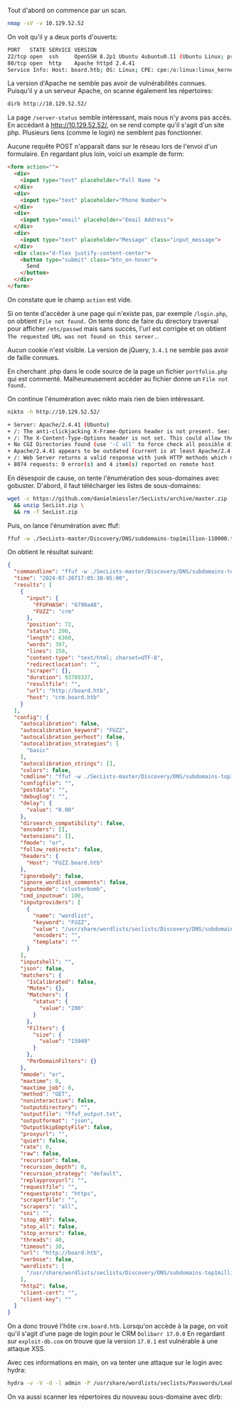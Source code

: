 Tout d'abord on commence par un scan.
```bash
nmap -sV -v 10.129.52.52
```

On voit qu'il y a deux ports d'ouverts:
```bash
PORT   STATE SERVICE VERSION
22/tcp open  ssh     OpenSSH 8.2p1 Ubuntu 4ubuntu0.11 (Ubuntu Linux; protocol 2.0)
80/tcp open  http    Apache httpd 2.4.41
Service Info: Host: board.htb; OS: Linux; CPE: cpe:/o:linux:linux_kernel
```

La version d'Apache ne semble pas avoir de vulnérabilités connues.
Puisqu'il y a un serveur Apache, on scanne également les répertoires:
```bash
dirb http://10.129.52.52/
```
La page `/server-status` semble intéressant, mais nous n'y avons pas accès.
En accédant à http://10.129.52.52/, on se rend compte qu'il s'agit d'un site php.
Plusieurs liens (comme le login) ne semblent pas fonctionner.

Aucune requête POST n'apparaît dans sur le réseau lors de l'envoi d'un formulaire.
En regardant plus loin, voici un example de form:
```html
<form action="">
  <div>
    <input type="text" placeholder="Full Name ">
  </div>
  <div>
    <input type="text" placeholder="Phone Number">
  </div>
  <div>
    <input type="email" placeholder="Email Address">
  </div>
  <div>
    <input type="text" placeholder="Message" class="input_message">
  </div>
  <div class="d-flex justify-content-center">
    <button type="submit" class="btn_on-hover">
      Send
    </button>
  </div>
</form>
```
On constate que le champ `action` est vide.

Si on tente d'accéder à une page qui n'existe pas, par exemple `/login.php`, on obtient `File not found.`
On tente donc de faire du directory traversal pour afficher `/etc/passwd` mais sans succès, l'url est corrigée et on obtient `The requested URL was not found on this server.`.

Aucun cookie n'est visible.
La version de jQuery, `3.4.1` ne semble pas avoir de faille connues.

En cherchant .php dans le code source de la page un fichier `portfolio.php` qui est commenté.
Malheureusement accéder au fichier donne un `File not found.`

On continue l'énumération avec nikto mais rien de bien intéressant.
```bash
nikto -h http://10.129.52.52/

+ Server: Apache/2.4.41 (Ubuntu)
+ /: The anti-clickjacking X-Frame-Options header is not present. See: https://developer.mozilla.org/en-US/docs/Web/HTTP/Headers/X-Frame-Options
+ /: The X-Content-Type-Options header is not set. This could allow the user agent to render the content of the site in a different fashion to the MIME type. See: https://www.netsparker.com/web-vulnerability-scanner/vulnerabilities/missing-content-type-header/
+ No CGI Directories found (use '-C all' to force check all possible dirs)
+ Apache/2.4.41 appears to be outdated (current is at least Apache/2.4.54). Apache 2.2.34 is the EOL for the 2.x branch.
+ /: Web Server returns a valid response with junk HTTP methods which may cause false positives.
+ 8074 requests: 0 error(s) and 4 item(s) reported on remote host
```

En désespoir de cause, on tente l'énumération des sous-domaines avec gobuster.
D'abord, il faut télécharger les listes de sous-domaines:
```bash
wget -c https://github.com/danielmiessler/SecLists/archive/master.zip -O SecList.zip \
  && unzip SecList.zip \
  && rm -f SecList.zip
```

Puis, on lance l'énumération avec ffuf:
```bash
ffuf -w ./SecLists-master/Discovery/DNS/subdomains-top1million-110000.txt -u http://board.htb -H "Host: FUZZ.board.htb" -mc 200 -fs 15949 -o ffuf_output.json -of json
```
On obtient le résultat suivant:

```json
{
  "commandline": "ffuf -w ./SecLists-master/Discovery/DNS/subdomains-top1million-110000.txt -u http://board.htb -H Host: FUZZ.board.htb -mc 200 -fs 15949 -o ffuf_output.txt -of json",
  "time": "2024-07-26T17:05:30-05:00",
  "results": [
    {
      "input": {
        "FFUFHASH": "6790a48",
        "FUZZ": "crm"
      },
      "position": 72,
      "status": 200,
      "length": 6360,
      "words": 397,
      "lines": 150,
      "content-type": "text/html; charset=UTF-8",
      "redirectlocation": "",
      "scraper": {},
      "duration": 93789337,
      "resultfile": "",
      "url": "http://board.htb",
      "host": "crm.board.htb"
    }
  ],
  "config": {
    "autocalibration": false,
    "autocalibration_keyword": "FUZZ",
    "autocalibration_perhost": false,
    "autocalibration_strategies": [
      "basic"
    ],
    "autocalibration_strings": [],
    "colors": false,
    "cmdline": "ffuf -w ./SecLists-master/Discovery/DNS/subdomains-top1million-110000.txt -u http://board.htb -H Host: FUZZ.board.htb -mc 200 -fs 15949 -o ffuf_output.txt -of json",
    "configfile": "",
    "postdata": "",
    "debuglog": "",
    "delay": {
      "value": "0.00"
    },
    "dirsearch_compatibility": false,
    "encoders": [],
    "extensions": [],
    "fmode": "or",
    "follow_redirects": false,
    "headers": {
      "Host": "FUZZ.board.htb"
    },
    "ignorebody": false,
    "ignore_wordlist_comments": false,
    "inputmode": "clusterbomb",
    "cmd_inputnum": 100,
    "inputproviders": [
      {
        "name": "wordlist",
        "keyword": "FUZZ",
        "value": "/usr/share/wordlists/seclists/Discovery/DNS/subdomains-top1million-110000.txt",
        "encoders": "",
        "template": ""
      }
    ],
    "inputshell": "",
    "json": false,
    "matchers": {
      "IsCalibrated": false,
      "Mutex": {},
      "Matchers": {
        "status": {
          "value": "200"
        }
      },
      "Filters": {
        "size": {
          "value": "15949"
        }
      },
      "PerDomainFilters": {}
    },
    "mmode": "or",
    "maxtime": 0,
    "maxtime_job": 0,
    "method": "GET",
    "noninteractive": false,
    "outputdirectory": "",
    "outputfile": "ffuf_output.txt",
    "outputformat": "json",
    "OutputSkipEmptyFile": false,
    "proxyurl": "",
    "quiet": false,
    "rate": 0,
    "raw": false,
    "recursion": false,
    "recursion_depth": 0,
    "recursion_strategy": "default",
    "replayproxyurl": "",
    "requestfile": "",
    "requestproto": "https",
    "scraperfile": "",
    "scrapers": "all",
    "sni": "",
    "stop_403": false,
    "stop_all": false,
    "stop_errors": false,
    "threads": 40,
    "timeout": 10,
    "url": "http://board.htb",
    "verbose": false,
    "wordlists": [
      "/usr/share/wordlists/seclists/Discovery/DNS/subdomains-top1million-110000.txt"
    ],
    "http2": false,
    "client-cert": "",
    "client-key": ""
  }
}
```

On a donc trouvé l'hôte `crm.board.htb`.
Lorsqu'on accède à la page, on voit qu'il s'agit d'une page de login pour le CRM `Dolibarr 17.0.0`
En regardant sur `exploit-db.com` on trouve que la version `17.0.1` est vulnérable à une attaque XSS.

Avec ces informations en main, on va tenter une attaque sur le login avec hydra:
```bash
hydra -v -V -d -l admin -P /usr/share/wordlists/seclists/Passwords/Leaked-Databases/rockyou.txt -t 16 -m "/index.php?mainmenu=home:token=f2d2a913edc0137d1066cb9907b3f382&actionlogin=login&loginfunction=loginfunction&backtopage=&tz=-6&tz_string=America%2FChicago&dst_observed=1&dst_first=2024-03-10T01%3A59%3A00Z&dst_second=2024-11-3T01%3A59%3A00Z&screenwidth=2048&screenheight=861&dol_hide_topmenu=&dol_hide_leftmenu=&dol_optimize_smallscreen=&dol_no_mouse_hover=&dol_use_jmobile=&username=^USER^&password=^PASS^:F=Bad"" http-post-form:/crm.board.htb
```

On va aussi scanner les répertoires du nouveau sous-domaine avec dirb:
```bash
```

